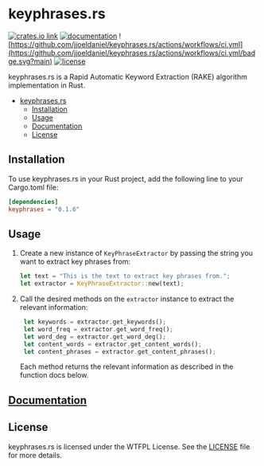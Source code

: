 # keyphrases.rs

[![crates.io link](https://shields.io/crates/v/keyphrases)](https://crates.io/crates/keyphrases) [![documentation](https://img.shields.io/docsrs/keyphrases)](https://docs.rs/keyphrases/) ![https://github.com/jjoeldaniel/keyphrases.rs/actions/workflows/ci.yml](https://github.com/jjoeldaniel/keyphrases.rs/actions/workflows/ci.yml/badge.svg?main) [![license](https://img.shields.io/crates/l/keyphrases)](https://github.com/jjoeldaniel/keyphrases.rs/blob/main/LICENSE)

keyphrases.rs is a Rapid Automatic Keyword Extraction (RAKE) algorithm implementation in Rust.

- [keyphrases.rs](#keyphrasesrs)
  - [Installation](#installation)
  - [Usage](#usage)
  - [Documentation](#documentation)
  - [License](#license)

## Installation

To use keyphrases.rs in your Rust project, add the following line to your Cargo.toml file:

```toml
[dependencies]
keyphrases = "0.1.6"
```

## Usage

1. Create a new instance of `KeyPhraseExtractor` by passing the string you want to extract key phrases from:

   ```rust
   let text = "This is the text to extract key phrases from.";
   let extractor = KeyPhraseExtractor::new(text);
   ```

2. Call the desired methods on the `extractor` instance to extract the relevant information:

   ```rust
    let keywords = extractor.get_keywords();
    let word_freq = extractor.get_word_freq();
    let word_deg = extractor.get_word_deg();
    let content_words = extractor.get_content_words();
    let content_phrases = extractor.get_content_phrases();
   ```

   Each method returns the relevant information as described in the function docs below.

## [Documentation](https://docs.rs/keyphrases/latest/keyphrases/struct.KeyPhraseExtractor.html)

## License

keyphrases.rs is licensed under the WTFPL License. See the [LICENSE](https://github.com/jjoeldaniel/keyphrases.rs/blob/main/LICENSE) file for more details.
